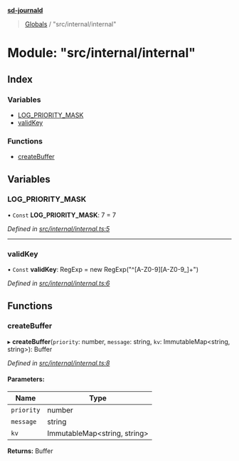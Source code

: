 **[sd-journald](../README.md)**

> [Globals](../globals.md) / "src/internal/internal"

# Module: "src/internal/internal"

## Index

### Variables

* [LOG\_PRIORITY\_MASK](_src_internal_internal_.md#log_priority_mask)
* [validKey](_src_internal_internal_.md#validkey)

### Functions

* [createBuffer](_src_internal_internal_.md#createbuffer)

## Variables

### LOG\_PRIORITY\_MASK

• `Const` **LOG\_PRIORITY\_MASK**: 7 = 7

*Defined in [src/internal/internal.ts:5](https://github.com/sargun/sd-journald/blob/a4730e7/src/internal/internal.ts#L5)*

___

### validKey

• `Const` **validKey**: RegExp = new RegExp("^[A-Z0-9][A-Z0-9\_]+")

*Defined in [src/internal/internal.ts:6](https://github.com/sargun/sd-journald/blob/a4730e7/src/internal/internal.ts#L6)*

## Functions

### createBuffer

▸ **createBuffer**(`priority`: number, `message`: string, `kv`: ImmutableMap\<string, string>): Buffer

*Defined in [src/internal/internal.ts:8](https://github.com/sargun/sd-journald/blob/a4730e7/src/internal/internal.ts#L8)*

#### Parameters:

Name | Type |
------ | ------ |
`priority` | number |
`message` | string |
`kv` | ImmutableMap\<string, string> |

**Returns:** Buffer
